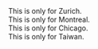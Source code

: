 
<div class='only-zurich' markdown="1">
This is only for Zurich.
</div>

<div class='only-montreal' markdown="1">
This is only for Montreal.
</div>

<div class='only-chicago' markdown="1">
This is only for Chicago.
</div>

<div class='only-taiwan' markdown="1">
This is only for Taiwan.
</div>

